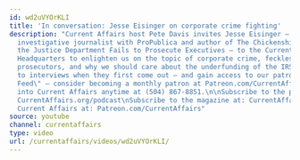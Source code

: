 ```yaml
---
id: wd2uVYOrKLI
title: 'In conversation: Jesse Eisinger on corporate crime fighting'
description: "Current Affairs host Pete Davis invites Jesse Eisinger — Pulitzer Prize-winning
  investigative journalist with ProPublica and author of The Chickenshit Club: Why
  the Justice Department Fails to Prosecute Executives — to the Current Affairs World
  Headquarters to enlighten us on the topic of corporate crime, feckless white collar
  prosecutors, and why we should care about the underfunding of the IRS. \n\nTo listen
  to interviews when they first come out — and gain access to our patrons' \"Bird
  Feed\" — consider becoming a monthly patron at Patreon.com/CurrentAffairs. Call
  into Current Affairs anytime at (504) 867-8851.\n\nSubscribe to the podcast at:
  CurrentAffairs.org/podcast\nSubscribe to the magazine at: CurrentAffairs.org/subscribe\nSupport
  Current Affairs at: Patreon.com/CurrentAffairs"
source: youtube
channel: currentaffairs
type: video
url: /currentaffairs/videos/wd2uVYOrKLI/
---
```


